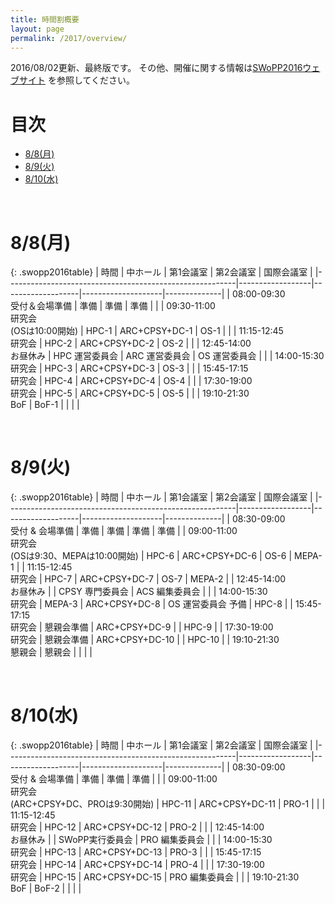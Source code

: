 ```yaml
---
title: 時間割概要
layout: page
permalink: /2017/overview/
---
```


2016/08/02更新、最終版です。
その他、開催に関する情報は[SWoPP2016ウェブサイト](https://sites.google.com/site/swoppweb/swopp2016/) を参照してください。
<!-- 著者の方へ： 発表題目等に変更がある場合は、発表先研究会に連絡してください。-->

# 目次

- [8/8(月)](#section-1)
- [8/9(火)](#section-2)
- [8/10(水)](#section-3)




<br/>

# 8/8(月)

{: .swopp2016table}
| 時間                                                    | 中ホール         | 第1会議室         | 第2会議室          | 国際会議室   |
|---------------------------------------------------------|------------------|-------------------|--------------------|--------------|
| 08:00-09:30<br/>受付＆会場準備                          | 準備             | 準備              | 準備               |              |
| 09:30-11:00<br/>研究会<br/>(OSは10:00開始)              | HPC-1            | ARC+CPSY+DC-1     | OS-1               |              |
| 11:15-12:45<br/>研究会                                  | HPC-2            | ARC+CPSY+DC-2     | OS-2               |              |
| 12:45-14:00<br/>お昼休み                                | HPC 運営委員会   | ARC 運営委員会    | OS 運営委員会      |              |
| 14:00-15:30<br/>研究会                                  | HPC-3            | ARC+CPSY+DC-3     | OS-3               |              |
| 15:45-17:15<br/>研究会                                  | HPC-4            | ARC+CPSY+DC-4     | OS-4               |              |
| 17:30-19:00<br/>研究会                                  | HPC-5            | ARC+CPSY+DC-5     | OS-5               |              |
| 19:10-21:30<br/>BoF                                     | BoF-1            |                   |                    |              |

<br/>

# 8/9(火)

{: .swopp2016table}
| 時間                                                    | 中ホール         | 第1会議室         | 第2会議室          | 国際会議室   |
|---------------------------------------------------------|------------------|-------------------|--------------------|--------------|
| 08:30-09:00<br/>受付 & 会場準備                         | 準備             | 準備              | 準備               | 準備         |
| 09:00-11:00<br/>研究会<br/>(OSは9:30、MEPAは10:00開始)  | HPC-6            | ARC+CPSY+DC-6     | OS-6               | MEPA-1       |
| 11:15-12:45<br/>研究会                                  | HPC-7            | ARC+CPSY+DC-7     | OS-7               | MEPA-2       |
| 12:45-14:00<br/>お昼休み                                |                  | CPSY 専門委員会   | ACS 編集委員会     |              |
| 14:00-15:30<br/>研究会                                  | MEPA-3           | ARC+CPSY+DC-8     | OS 運営委員会 予備 | HPC-8        |
| 15:45-17:15<br/>研究会                                  | 懇親会準備       | ARC+CPSY+DC-9     |                    | HPC-9        |
| 17:30-19:00<br/>研究会                                  | 懇親会準備       | ARC+CPSY+DC-10    |                    | HPC-10       |
| 19:10-21:30<br/>懇親会                                  | 懇親会           |                   |                    |              |

<br/>

# 8/10(水)

{: .swopp2016table}
| 時間                                                    | 中ホール         | 第1会議室         | 第2会議室          | 国際会議室   |
|---------------------------------------------------------|------------------|-------------------|--------------------|--------------|
| 08:30-09:00<br/>受付 & 会場準備                         | 準備             | 準備              | 準備               |              |
| 09:00-11:00<br/>研究会<br/>(ARC+CPSY+DC、PROは9:30開始) | HPC-11           | ARC+CPSY+DC-11    | PRO-1              |              |
| 11:15-12:45<br/>研究会                                  | HPC-12           | ARC+CPSY+DC-12    | PRO-2              |              |
| 12:45-14:00<br/>お昼休み                                |                  | SWoPP実行委員会   | PRO 編集委員会     |              |
| 14:00-15:30<br/>研究会                                  | HPC-13           | ARC+CPSY+DC-13    | PRO-3              |              |
| 15:45-17:15<br/>研究会                                  | HPC-14           | ARC+CPSY+DC-14    | PRO-4              |              |
| 17:30-19:00<br/>研究会                                  | HPC-15           | ARC+CPSY+DC-15    | PRO 編集委員会     |              |
| 19:10-21:30<br/>BoF                                     | BoF-2            |                   |                    |              |
